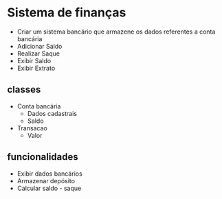 # Sistema de finanças

- Criar um sistema bancário que armazene os dados referentes a conta bancária
- Adicionar Saldo
- Realizar Saque
- Exibir Saldo
- Exibir Extrato

## classes

- Conta bancária
    - Dados cadastrais
    - Saldo
- Transacao
    - Valor

## funcionalidades

- Exibir dados bancários
- Armazenar depósito
- Calcular saldo - saque

